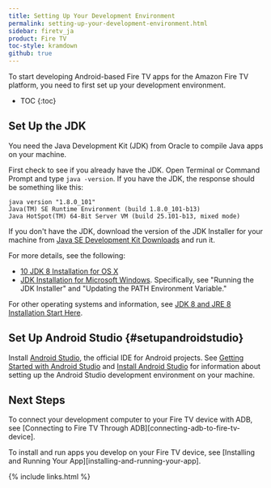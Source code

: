 ```yaml
---
title: Setting Up Your Development Environment
permalink: setting-up-your-development-environment.html
sidebar: firetv_ja
product: Fire TV
toc-style: kramdown
github: true
---
```


To start developing Android-based Fire TV apps for the Amazon Fire TV platform, you need to first set up your development environment.

* TOC
{:toc}

## Set Up the JDK

You need the Java Development Kit (JDK) from Oracle to compile Java apps on your machine. 

First check to see if you already have the JDK. Open Terminal or Command Prompt and type `java -version`. If you have the JDK, the response should be something like this:

```
java version "1.8.0_101"
Java(TM) SE Runtime Environment (build 1.8.0_101-b13)
Java HotSpot(TM) 64-Bit Server VM (build 25.101-b13, mixed mode)
```

If you don't have the JDK, download the version of the JDK Installer for your machine from [Java SE Development Kit Downloads](http://www.oracle.com/technetwork/java/javase/downloads/jdk8-downloads-2133151.html) and run it. 

For more details, see the following: 

* [10 JDK 8 Installation for OS X](https://docs.oracle.com/javase/8/docs/technotes/guides/install/mac_jdk.html)
* [JDK Installation for Microsoft Windows](https://docs.oracle.com/javase/8/docs/technotes/guides/install/windows_jdk_install.html). Specifically, see "Running the JDK Installer" and "Updating the PATH Environment Variable."

For other operating systems and information, see [JDK 8 and JRE 8 Installation Start Here](https://docs.oracle.com/javase/8/docs/technotes/guides/install/install_overview.html).

## Set Up Android Studio {#setupandroidstudio}

Install [Android Studio](https://developer.android.com/studio/index.html), the official IDE for Android projects. See [Getting Started with Android Studio](https://developer.android.com/sdk/installing/studio.html) and [Install Android Studio](https://developer.android.com/sdk/installing/index.html) for information about setting up the Android Studio development environment on your machine.

## Next Steps

To connect your development computer to your Fire TV device with ADB, see [Connecting to Fire TV Through ADB][connecting-adb-to-fire-tv-device].

To install and run apps you develop on your Fire TV device, see [Installing and Running Your App][installing-and-running-your-app].

{% include links.html %}
